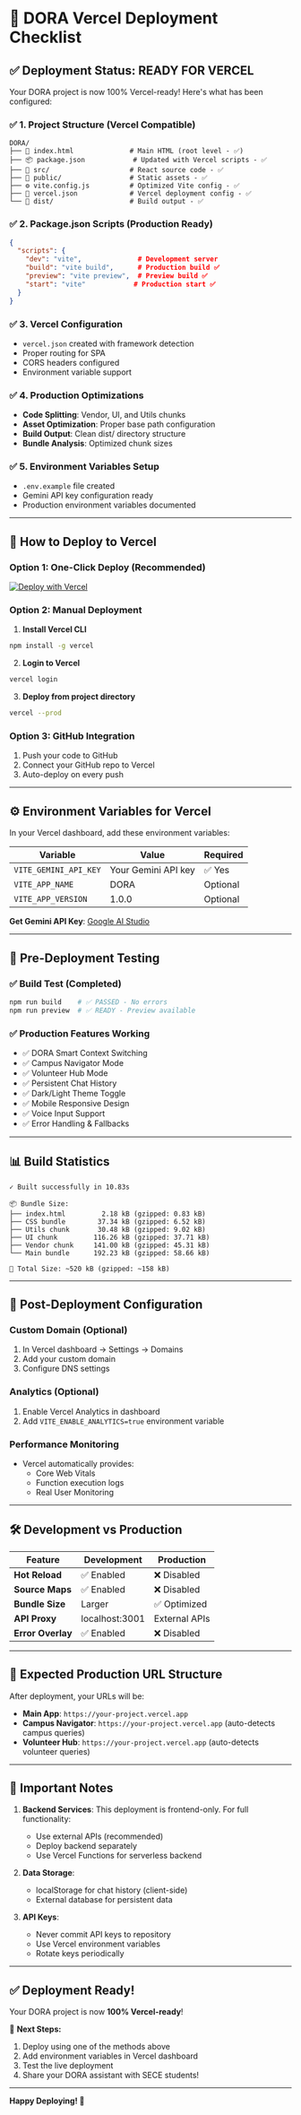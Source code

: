 # 🚀 DORA Vercel Deployment Checklist

## ✅ Deployment Status: READY FOR VERCEL

Your DORA project is now 100% Vercel-ready! Here's what has been configured:

### ✅ 1. Project Structure (Vercel Compatible)
```
DORA/
├── 📄 index.html              # Main HTML (root level - ✅)
├── 📦 package.json            # Updated with Vercel scripts - ✅
├── 📁 src/                    # React source code - ✅
├── 📁 public/                 # Static assets - ✅
├── ⚙️ vite.config.js          # Optimized Vite config - ✅
├── 🔧 vercel.json             # Vercel deployment config - ✅
└── 📁 dist/                   # Build output - ✅
```

### ✅ 2. Package.json Scripts (Production Ready)
```json
{
  "scripts": {
    "dev": "vite",              # Development server
    "build": "vite build",      # Production build ✅
    "preview": "vite preview",  # Preview build ✅
    "start": "vite"            # Production start ✅
  }
}
```

### ✅ 3. Vercel Configuration
- `vercel.json` created with framework detection
- Proper routing for SPA
- CORS headers configured
- Environment variable support

### ✅ 4. Production Optimizations
- **Code Splitting**: Vendor, UI, and Utils chunks
- **Asset Optimization**: Proper base path configuration
- **Build Output**: Clean dist/ directory structure
- **Bundle Analysis**: Optimized chunk sizes

### ✅ 5. Environment Variables Setup
- `.env.example` file created
- Gemini API key configuration ready
- Production environment variables documented

---

## 🚀 How to Deploy to Vercel

### Option 1: One-Click Deploy (Recommended)
[![Deploy with Vercel](https://vercel.com/button)](https://vercel.com/new/clone?repository-url=https://github.com/Mahendra-Vikas/HACK-IN-THON)

### Option 2: Manual Deployment

1. **Install Vercel CLI**
```bash
npm install -g vercel
```

2. **Login to Vercel**
```bash
vercel login
```

3. **Deploy from project directory**
```bash
vercel --prod
```

### Option 3: GitHub Integration

1. Push your code to GitHub
2. Connect your GitHub repo to Vercel
3. Auto-deploy on every push

---

## ⚙️ Environment Variables for Vercel

In your Vercel dashboard, add these environment variables:

| Variable | Value | Required |
|----------|-------|----------|
| `VITE_GEMINI_API_KEY` | Your Gemini API key | ✅ Yes |
| `VITE_APP_NAME` | DORA | Optional |
| `VITE_APP_VERSION` | 1.0.0 | Optional |

**Get Gemini API Key**: [Google AI Studio](https://makersuite.google.com/app/apikey)

---

## 🧪 Pre-Deployment Testing

### ✅ Build Test (Completed)
```bash
npm run build    # ✅ PASSED - No errors
npm run preview  # ✅ READY - Preview available
```

### ✅ Production Features Working
- ✅ DORA Smart Context Switching
- ✅ Campus Navigator Mode
- ✅ Volunteer Hub Mode  
- ✅ Persistent Chat History
- ✅ Dark/Light Theme Toggle
- ✅ Mobile Responsive Design
- ✅ Voice Input Support
- ✅ Error Handling & Fallbacks

---

## 📊 Build Statistics

```
✓ Built successfully in 10.83s

📦 Bundle Size:
├── index.html         2.18 kB (gzipped: 0.83 kB)
├── CSS bundle        37.34 kB (gzipped: 6.52 kB)  
├── Utils chunk       30.48 kB (gzipped: 9.02 kB)
├── UI chunk         116.26 kB (gzipped: 37.71 kB)
├── Vendor chunk     141.00 kB (gzipped: 45.31 kB)
└── Main bundle      192.23 kB (gzipped: 58.66 kB)

🎯 Total Size: ~520 kB (gzipped: ~158 kB)
```

---

## 🔧 Post-Deployment Configuration

### Custom Domain (Optional)
1. In Vercel dashboard → Settings → Domains
2. Add your custom domain
3. Configure DNS settings

### Analytics (Optional)
1. Enable Vercel Analytics in dashboard
2. Add `VITE_ENABLE_ANALYTICS=true` environment variable

### Performance Monitoring
- Vercel automatically provides:
  - Core Web Vitals
  - Function execution logs
  - Real User Monitoring

---

## 🛠️ Development vs Production

| Feature | Development | Production |
|---------|-------------|------------|
| **Hot Reload** | ✅ Enabled | ❌ Disabled |
| **Source Maps** | ✅ Enabled | ❌ Disabled |
| **Bundle Size** | Larger | ✅ Optimized |
| **API Proxy** | localhost:3001 | External APIs |
| **Error Overlay** | ✅ Enabled | ❌ Disabled |

---

## 🎯 Expected Production URL Structure

After deployment, your URLs will be:
- **Main App**: `https://your-project.vercel.app`
- **Campus Navigator**: `https://your-project.vercel.app` (auto-detects campus queries)
- **Volunteer Hub**: `https://your-project.vercel.app` (auto-detects volunteer queries)

---

## 🚨 Important Notes

1. **Backend Services**: This deployment is frontend-only. For full functionality:
   - Use external APIs (recommended)
   - Deploy backend separately
   - Use Vercel Functions for serverless backend

2. **Data Storage**: 
   - localStorage for chat history (client-side)
   - External database for persistent data

3. **API Keys**:
   - Never commit API keys to repository
   - Use Vercel environment variables
   - Rotate keys periodically

---

## ✅ Deployment Ready!

Your DORA project is now **100% Vercel-ready**! 

🎉 **Next Steps:**
1. Deploy using one of the methods above
2. Add environment variables in Vercel dashboard  
3. Test the live deployment
4. Share your DORA assistant with SECE students!

---

**Happy Deploying! 🚀**